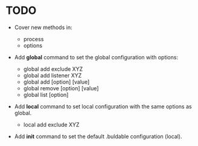 # TODO

- Cover new methods in:

  - process
  - options

- Add **global** command to set the global configuration with options:

  - global add exclude XYZ
  - global add listener XYZ
  - global add [option] [value]
  - global remove [option] [value]
  - global list [option]

- Add **local** command to set local configuration with the same options as global.

  - local add exclude XYZ

- Add **init** command to set the default .buldable configuration (local).
